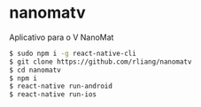 # nanomatv
Aplicativo para o V NanoMat

```sh
$ sudo npm i -g react-native-cli
$ git clone https://github.com/rliang/nanomatv
$ cd nanomatv
$ npm i
$ react-native run-android
$ react-native run-ios
```
